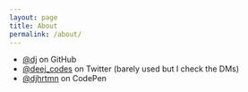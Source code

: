 ```yaml
---
layout: page
title: About
permalink: /about/
---
```


- [@dj](//github.com/dj) on GitHub
- [@deej_codes](https://twitter.com/deej_codes) on Twitter (barely used but I check the DMs)
- [@djhrtmn](https://codepen.io/djhrtmn) on CodePen